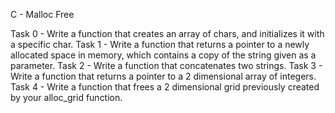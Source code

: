 C - Malloc Free

Task 0 - Write a function that creates an array of chars, and initializes it with a specific char.
 Task 1 - Write a function that returns a pointer to a newly allocated space in memory, which contains a copy of the string given as a parameter.
 Task 2 - Write a function that concatenates two strings.
 Task 3 - Write a function that returns a pointer to a 2 dimensional array of integers.
 Task 4 - Write a function that frees a 2 dimensional grid previously created by your alloc_grid function.
